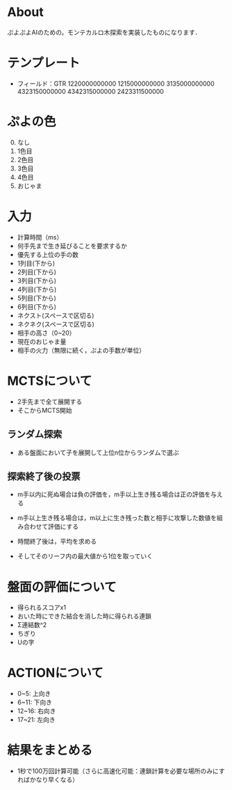 # About
ぷよぷよAIのための，モンテカルロ木探索を実装したものになります．


# テンプレート
- フィールド：GTR
1220000000000
1215000000000
3135000000000
4323150000000
4342315000000
2423311500000


# ぷよの色
0. なし
1. 1色目
2. 2色目
3. 3色目
4. 4色目
5. おじゃま

# 入力
- 計算時間（ms）
- 何手先まで生き延びることを要求するか
- 優先する上位の手の数
- 1列目(下から)
- 2列目(下から)
- 3列目(下から)
- 4列目(下から)
- 5列目(下から)
- 6列目(下から)
- ネクスト(スペースで区切る)
- ネクネク(スペースで区切る)
- 相手の高さ（0~20）
- 現在のおじゃま量
- 相手の火力（無限に続く，ぷよの手数が単位）

# MCTSについて
- 2手先まで全て展開する
- そこからMCTS開始
  
## ランダム探索
- ある盤面において子を展開して上位n位からランダムで選ぶ

## 探索終了後の投票
- m手以内に死ぬ場合は負の評価を，m手以上生き残る場合は正の評価を与える
- m手以上生き残る場合は，m以上に生き残った数と相手に攻撃した数値を組み合わせて評価にする

- 時間終了後は，平均を求める
- そしてそのリーフ内の最大値から1位を取っていく


# 盤面の評価について
- 得られるスコアx1
- おいた時にできた結合を消した時に得られる連鎖
- Σ連結数^2
- ちぎり
- Uの字

# ACTIONについて
- 0~5: 上向き
- 6~11: 下向き
- 12~16: 右向き
- 17~21: 左向き


# 結果をまとめる
- 1秒で100万回計算可能（さらに高速化可能：連鎖計算を必要な場所のみにすればかなり早くなる）